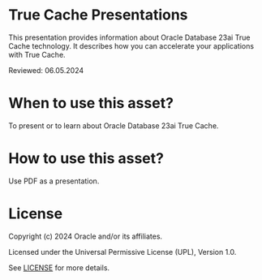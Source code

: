 # True Cache Presentations

This presentation provides information about Oracle Database 23ai True Cache technology. It describes how you can accelerate your applications with True Cache.

Reviewed: 06.05.2024

# When to use this asset?

To present or to learn about Oracle Database 23ai True Cache.

# How to use this asset?

Use PDF as a presentation.

# License

Copyright (c) 2024 Oracle and/or its affiliates.

Licensed under the Universal Permissive License (UPL), Version 1.0.

See [LICENSE](https://github.com/oracle-devrel/technology-engineering/blob/main/LICENSE) for more details.
